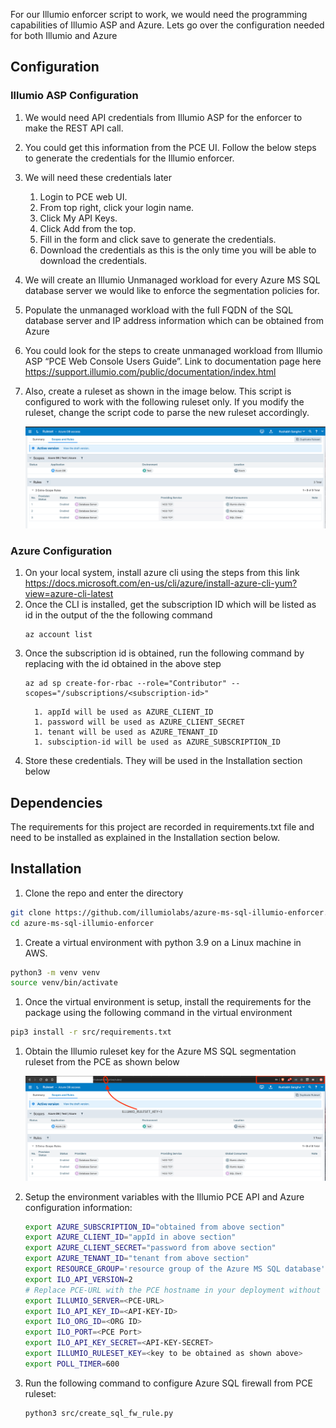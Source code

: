 For our Illumio enforcer script to work, we would need the programming capabilities of Illumio ASP and Azure. Lets go over the configuration needed for both Illumio and Azure

## Configuration

### Illumio ASP Configuration
   1. We would need API credentials from Illumio ASP for the enforcer to make the REST API call.
   1. You could get this information from the PCE UI. Follow the below steps to generate the credentials for the Illumio enforcer.
   1. We will need these credentials later
      1. Login to PCE web UI.
      1. From top right, click your login name.
      1. Click My API Keys.
      1. Click Add from the top.
      1. Fill in the form and click save to generate the credentials.
      1. Download the credentials as this is the only time you will be able to download the credentials.
   1. We will create an Illumio Unmanaged workload for every Azure MS SQL database server we would like to enforce the segmentation policies for.
   1. Populate the unmanaged workload with the full FQDN of the SQL database server and IP address information which can be obtained from Azure
   1. You could look for the steps to create unmanaged workload from Illumio ASP “PCE Web Console Users Guide”.
   Link to documentation page here https://support.illumio.com/public/documentation/index.html
   1. Also, create a ruleset as shown in the image below. This script is configured to work with the following ruleset only.
   If you modify the ruleset, change the script code to parse the new ruleset accordingly.

       ![](images/illumio-ruleset-rules-config.jpg)

### Azure Configuration
   1. On your local system, install azure cli using the steps from this link https://docs.microsoft.com/en-us/cli/azure/install-azure-cli-yum?view=azure-cli-latest
   1. Once the CLI is installed, get the subscription ID which will be listed as id in the output of the the following command
      ```
      az account list
      ```
   1. Once the subscription id is obtained, run the following command by replacing <subscription-id> with the id obtained in the above step
      ```
      az ad sp create-for-rbac --role="Contributor" --scopes="/subscriptions/<subscription-id>"
      ```
            1. appId will be used as AZURE_CLIENT_ID
            1. password will be used as AZURE_CLIENT_SECRET
            1. tenant will be used as AZURE_TENANT_ID
            1. subsciption-id will be used as AZURE_SUBSCRIPTION_ID

   1. Store these credentials. They will be used in the Installation section below

## Dependencies

The requirements for this project are recorded in requirements.txt file and need to be installed as explained
in the Installation section below.

## Installation

1. Clone the repo and enter the directory
```bash
git clone https://github.com/illumiolabs/azure-ms-sql-illumio-enforcer.git
cd azure-ms-sql-illumio-enforcer
```
1. Create a virtual environment with python 3.9 on a Linux machine in AWS.
```bash
python3 -m venv venv
source venv/bin/activate
```
1. Once the virtual environment is setup, install the requirements for the package using the following command in the virtual environment
 ```bash
 pip3 install -r src/requirements.txt
 ```
1. Obtain the Illumio ruleset key for the Azure MS SQL segmentation ruleset from the PCE as shown below

      ![](images/illumio-ruleset-key.jpg)

1. Setup the environment variables with the Illumio PCE API and Azure configuration information:
   ```bash
   export AZURE_SUBSCRIPTION_ID="obtained from above section"
   export AZURE_CLIENT_ID="appId in above section"
   export AZURE_CLIENT_SECRET="password from above section"
   export AZURE_TENANT_ID="tenant from above section"
   export RESOURCE_GROUP='resource group of the Azure MS SQL database'
   export ILO_API_VERSION=2
   # Replace PCE-URL with the PCE hostname in your deployment without the https
   export ILLUMIO_SERVER=<PCE-URL>
   export ILO_API_KEY_ID=<API-KEY-ID>
   export ILO_ORG_ID=<ORG ID>
   export ILO_PORT=<PCE Port>
   export ILO_API_KEY_SECRET=<API-KEY-SECRET>
   export ILLUMIO_RULESET_KEY=<key to be obtained as shown above>
   export POLL_TIMER=600
   ```
1. Run the following command to configure Azure SQL firewall from PCE ruleset:
   ```bash
   python3 src/create_sql_fw_rule.py
   ```
